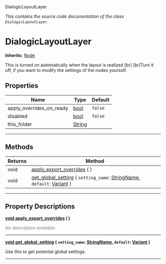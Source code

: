 
<div class="header-banner purple">
<div class="header-label purple">DialogicLayoutLayer</div>
</div>

*This contains the source code documentation of the class `DialogicLayoutLayer`.*
        
# DialogicLayoutLayer
**Inherits:** [Node](https://docs.godotengine.org/en/latest/classes/class_node.html#class-node)

This is turned on automatically when the layout is realized [br] [br]Turn it off, if you want to modify the settings of the nodes yourself.
## Properties
Name | Type | Default 
--- | --- | --- 
apply_overrides_on_ready | [bool](https://docs.godotengine.org/en/latest/classes/class_bool.html#class-bool) |  `false` 
disabled | [bool](https://docs.godotengine.org/en/latest/classes/class_bool.html#class-bool) |  `false` 
this_folder | [String](https://docs.godotengine.org/en/latest/classes/class_string.html#class-string) |   
--- 

## Methods
Returns | Method 
--- | --- 
<span class="hljs-attribute">void</span> | [<span class="hljs-title">apply_export_overrides</span>](#property-apply_export_overrides) ( ) 
<span class="hljs-attribute">void</span> | [<span class="hljs-title">get_global_setting</span>](#property-get_global_setting) ( `setting_name`: [StringName](https://docs.godotengine.org/en/latest/classes/class_stringname.html#class-stringname), `default`: [Variant](https://docs.godotengine.org/en/latest/classes/class_variant.html#class-variant) ) 
--- 
## Property Descriptions



<a class="header" id="property-apply_export_overrides" href="#property-apply_export_overrides">**<span class="hljs-attribute">void</span> [<span class="hljs-title">apply_export_overrides</span>](#property-apply_export_overrides) ( )** </a>



 <span style = "color: gray">*No description available.*</span> 

---



<a class="header" id="property-get_global_setting" href="#property-get_global_setting">**<span class="hljs-attribute">void</span> [<span class="hljs-title">get_global_setting</span>](#property-get_global_setting) ( `setting_name`: [StringName](https://docs.godotengine.org/en/latest/classes/class_stringname.html#class-stringname), `default`: [Variant](https://docs.godotengine.org/en/latest/classes/class_variant.html#class-variant) )** </a>



Use this to get potential global settings.

---

